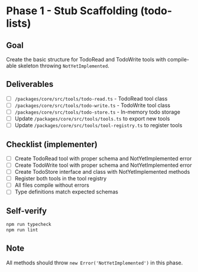# Phase 1 - Stub Scaffolding (todo-lists)

## Goal
Create the basic structure for TodoRead and TodoWrite tools with compile-able skeleton throwing `NotYetImplemented`.

## Deliverables
- [ ] `/packages/core/src/tools/todo-read.ts` - TodoRead tool class
- [ ] `/packages/core/src/tools/todo-write.ts` - TodoWrite tool class
- [ ] `/packages/core/src/tools/todo-store.ts` - In-memory todo storage
- [ ] Update `/packages/core/src/tools/tools.ts` to export new tools
- [ ] Update `/packages/core/src/tools/tool-registry.ts` to register tools

## Checklist (implementer)
- [ ] Create TodoRead tool with proper schema and NotYetImplemented error
- [ ] Create TodoWrite tool with proper schema and NotYetImplemented error
- [ ] Create TodoStore interface and class with NotYetImplemented methods
- [ ] Register both tools in the tool registry
- [ ] All files compile without errors
- [ ] Type definitions match expected schemas

## Self-verify
```bash
npm run typecheck
npm run lint
```

## Note
All methods should throw `new Error('NotYetImplemented')` in this phase.